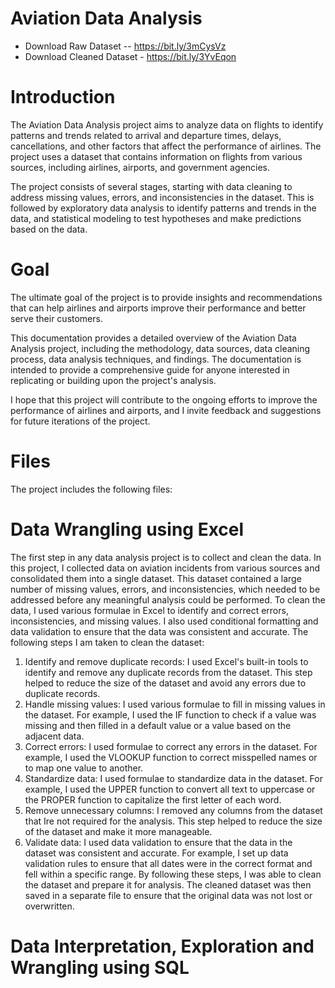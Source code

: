 # Aviation Data Analysis

- Download Raw Dataset -- https://bit.ly/3mCysVz
- Download Cleaned Dataset - https://bit.ly/3YvEqon

# Introduction

The Aviation Data Analysis project aims to analyze data on flights to identify patterns and trends related to arrival and departure times, delays, cancellations, and other factors that affect the performance of airlines. The project uses a dataset that contains information on flights from various sources, including airlines, airports, and government agencies. 

The project consists of several stages, starting with data cleaning to address missing values, errors, and inconsistencies in the dataset. This is followed by exploratory data analysis to identify patterns and trends in the data, and statistical modeling to test hypotheses and make predictions based on the data.

# Goal

The ultimate goal of the project is to provide insights and recommendations that can help airlines and airports improve their performance and better serve their customers. 

This documentation provides a detailed overview of the Aviation Data Analysis project, including the methodology, data sources, data cleaning process, data analysis techniques, and findings. The documentation is intended to provide a comprehensive guide for anyone interested in replicating or building upon the project's analysis.

I hope that this project will contribute to the ongoing efforts to improve the performance of airlines and airports, and I invite feedback and suggestions for future iterations of the project.

# Files 
The project includes the following files:


# Data Wrangling using Excel

The first step in any data analysis project is to collect and clean the data. In this project, I collected data on aviation incidents from various sources and consolidated them into a single dataset. This dataset contained a large number of missing values, errors, and inconsistencies, which needed to be addressed before any meaningful analysis could be performed.
To clean the data, I used various formulae in Excel to identify and correct errors, inconsistencies, and missing values. I also used conditional formatting and data validation to ensure that the data was consistent and accurate.
The following steps I am taken to clean the dataset:
1.	Identify and remove duplicate records: I used Excel's built-in tools to identify and remove any duplicate records from the dataset. This step helped to reduce the size of the dataset and avoid any errors due to duplicate records.
2.	Handle missing values: I used various formulae to fill in missing values in the dataset. For example, I used the IF function to check if a value was missing and then filled in a default value or a value based on the adjacent data.
3.	Correct errors: I used formulae to correct any errors in the dataset. For example, I used the VLOOKUP function to correct misspelled names or to map one value to another.
4.	Standardize data: I used formulae to standardize data in the dataset. For example, I used the UPPER function to convert all text to uppercase or the PROPER function to capitalize the first letter of each word.
5.	Remove unnecessary columns: I removed any columns from the dataset that Ire not required for the analysis. This step helped to reduce the size of the dataset and make it more manageable.
6.	Validate data: I used data validation to ensure that the data in the dataset was consistent and accurate. For example, I set up data validation rules to ensure that all dates were in the correct format and fell within a specific range.
By following these steps, I was able to clean the dataset and prepare it for analysis. The cleaned dataset was then saved in a separate file to ensure that the original data was not lost or overwritten.

# Data Interpretation, Exploration and Wrangling using SQL



